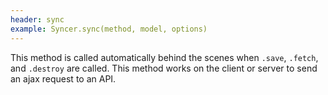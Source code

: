 ```yaml
---
header: sync
example: Syncer.sync(method, model, options)
---
```


This method is called automatically behind the scenes when `.save`, `.fetch`, and `.destroy` are called.  This method works on the client or server to send an ajax request to an API.
